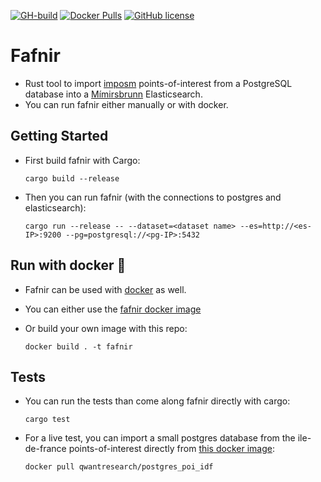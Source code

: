 [![GH-build](https://travis-ci.org/QwantResearch/fafnir.svg?branch=master)](https://github.com/QwantResearch/fafnir)
[![Docker Pulls](https://img.shields.io/docker/pulls/qwantresearch/fafnir.svg)](https://hub.docker.com/r/qwantresearch/fafnir/)
[![GitHub license](https://img.shields.io/github/license/QwantResearch/fafnir.svg)](https://github.com/QwantResearch/fafnir/blob/master/LICENSE)

# Fafnir

- Rust tool to import [imposm](https://github.com/omniscale/imposm3) points-of-interest from a PostgreSQL database into a [Mímirsbrunn](https://github.com/CanalTP/mimirsbrunn/) Elasticsearch.
- You can run fafnir either manually or with docker.

## Getting Started

- First build fafnir with Cargo:

  ```shell
  cargo build --release
  ```
- Then you can run fafnir (with the connections to postgres and elasticsearch):

  ```shell
  cargo run --release -- --dataset=<dataset name> --es=http://<es-IP>:9200 --pg=postgresql://<pg-IP>:5432
  ```

## Run with docker :whale:

- Fafnir can be used with [docker](https://www.docker.com/) as well.
- You can either use the [fafnir docker image](https://hub.docker.com/r/qwantresearch/fafnir/)
- Or build your own image with this repo:

  ```shell
  docker build . -t fafnir
  ```

## Tests

- You can run the tests than come along fafnir directly with cargo:

  ```shell
  cargo test
  ```

- For a live test, you can import a small postgres database from the ile-de-france points-of-interest directly from [this docker image](https://hub.docker.com/r/qwantresearch/postgres_poi_idf/):

  ```shell
  docker pull qwantresearch/postgres_poi_idf
  ```
